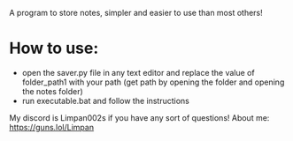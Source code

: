 A program to store notes, simpler and easier to use than most others!

# How to use:
- open the saver.py file in any text editor and replace the value of folder_path1 with your path (get path by opening the folder and opening the notes folder)
- run executable.bat and follow the instructions

My discord is Limpan002s if you have any sort of questions!
About me: https://guns.lol/Limpan
